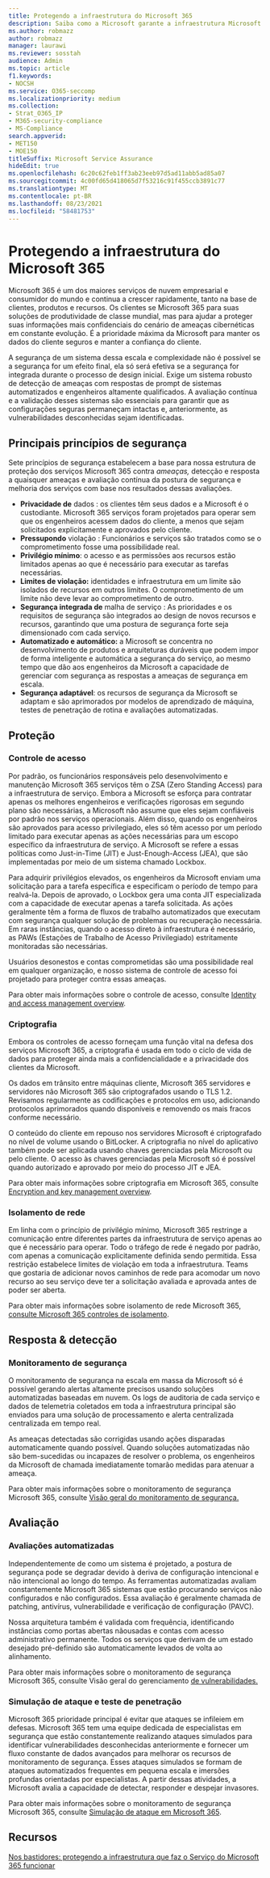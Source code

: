 ```yaml
---
title: Protegendo a infraestrutura do Microsoft 365
description: Saiba como a Microsoft garante a infraestrutura Microsoft 365 de segurança.
ms.author: robmazz
author: robmazz
manager: laurawi
ms.reviewer: sosstah
audience: Admin
ms.topic: article
f1.keywords:
- NOCSH
ms.service: O365-seccomp
ms.localizationpriority: medium
ms.collection:
- Strat_O365_IP
- M365-security-compliance
- MS-Compliance
search.appverid:
- MET150
- MOE150
titleSuffix: Microsoft Service Assurance
hideEdit: true
ms.openlocfilehash: 6c20c62feb1ff3ab23eeb97d5ad11abb5ad85a07
ms.sourcegitcommit: 4c00fd65d418065d7f53216c91f455ccb3891c77
ms.translationtype: MT
ms.contentlocale: pt-BR
ms.lasthandoff: 08/23/2021
ms.locfileid: "58481753"
---
```

# <a name="securing-the-microsoft-365-infrastructure"></a>Protegendo a infraestrutura do Microsoft 365

Microsoft 365 é um dos maiores serviços de nuvem empresarial e consumidor do mundo e continua a crescer rapidamente, tanto na base de clientes, produtos e recursos. Os clientes se Microsoft 365 para suas soluções de produtividade de classe mundial, mas para ajudar a proteger suas informações mais confidenciais do cenário de ameaças cibernéticas em constante evolução. É a prioridade máxima da Microsoft para manter os dados do cliente seguros e manter a confiança do cliente.

A segurança de um sistema dessa escala e complexidade não é possível se a segurança for um efeito final, ela só será efetiva se a segurança for integrada durante o processo de design inicial. Exige um sistema robusto de detecção de ameaças com respostas de prompt de sistemas automatizados e engenheiros altamente qualificados. A avaliação contínua e a validação desses sistemas são essenciais para garantir que as configurações seguras permaneçam intactas e, anteriormente, as vulnerabilidades desconhecidas sejam identificadas.

## <a name="core-security-principles"></a>Principais princípios de segurança

Sete princípios de segurança estabelecem  a base para nossa estrutura de proteção dos serviços Microsoft 365  contra *ameaças,* detecção e resposta a quaisquer ameaças e avaliação contínua da postura de segurança e melhoria dos serviços com base nos resultados dessas avaliações.

- **Privacidade de** dados : os clientes têm seus dados e a Microsoft é o custodiante. Microsoft 365 serviços foram projetados para operar sem que os engenheiros acessem dados do cliente, a menos que sejam solicitados explicitamente e aprovados pelo cliente.
- **Pressupondo** violação : Funcionários e serviços são tratados como se o comprometimento fosse uma possibilidade real.
- **Privilégio mínimo**: o acesso e as permissões aos recursos estão limitados apenas ao que é necessário para executar as tarefas necessárias.
- **Limites de violação:** identidades e infraestrutura em um limite são isolados de recursos em outros limites. O comprometimento de um limite não deve levar ao comprometimento de outro.
- **Segurança integrada de** malha de serviço : As prioridades e os requisitos de segurança são integrados ao design de novos recursos e recursos, garantindo que uma postura de segurança forte seja dimensionado com cada serviço.
- **Automatizado e automático:** a Microsoft se concentra no desenvolvimento de produtos e arquiteturas duráveis que podem impor de forma inteligente e automática a segurança do serviço, ao mesmo tempo que dão aos engenheiros da Microsoft a capacidade de gerenciar com segurança as respostas a ameaças de segurança em escala.
- **Segurança adaptável**: os recursos de segurança da Microsoft se adaptam e são aprimorados por modelos de aprendizado de máquina, testes de penetração de rotina e avaliações automatizadas.

## <a name="protection"></a>Proteção

### <a name="access-control"></a>Controle de acesso

Por padrão, os funcionários responsáveis pelo desenvolvimento e manutenção Microsoft 365 serviços têm o ZSA (Zero Standing Access) para a infraestrutura de serviço. Embora a Microsoft se esforça para contratar apenas os melhores engenheiros e verificações rigorosas em segundo plano são necessárias, a Microsoft não assume que eles sejam confiáveis por padrão nos serviços operacionais. Além disso, quando os engenheiros são aprovados para acesso privilegiado, eles só têm acesso por um período limitado para executar apenas as ações necessárias para um escopo específico da infraestrutura de serviço. A Microsoft se refere a essas políticas como Just-in-Time (JIT) e Just-Enough-Access (JEA), que são implementadas por meio de um sistema chamado Lockbox.

Para adquirir privilégios elevados, os engenheiros da Microsoft enviam uma solicitação para a tarefa específica e especificam o período de tempo para realvá-la. Depois de aprovado, o Lockbox gera uma conta JIT especializada com a capacidade de executar apenas a tarefa solicitada. As ações geralmente têm a forma de fluxos de trabalho automatizados que executam com segurança qualquer solução de problemas ou recuperação necessária. Em raras instâncias, quando o acesso direto à infraestrutura é necessário, as PAWs (Estações de Trabalho de Acesso Privilegiado) estritamente monitoradas são necessárias.

Usuários desonestos e contas comprometidas são uma possibilidade real em qualquer organização, e nosso sistema de controle de acesso foi projetado para proteger contra essas ameaças.

Para obter mais informações sobre o controle de acesso, consulte [Identity and access management overview](assurance-identity-and-access-management.md).

### <a name="encryption"></a>Criptografia

Embora os controles de acesso forneçam uma função vital na defesa dos serviços Microsoft 365, a criptografia é usada em todo o ciclo de vida de dados para proteger ainda mais a confidencialidade e a privacidade dos clientes da Microsoft.

Os dados em trânsito entre máquinas cliente, Microsoft 365 servidores e servidores não Microsoft 365 são criptografados usando o TLS 1.2. Revisamos regularmente as codificações e protocolos em uso, adicionando protocolos aprimorados quando disponíveis e removendo os mais fracos conforme necessário.

O conteúdo do cliente em repouso nos servidores Microsoft é criptografado no nível de volume usando o BitLocker. A criptografia no nível do aplicativo também pode ser aplicada usando chaves gerenciadas pela Microsoft ou pelo cliente. O acesso às chaves gerenciadas pela Microsoft só é possível quando autorizado e aprovado por meio do processo JIT e JEA.

Para obter mais informações sobre criptografia em Microsoft 365, consulte [Encryption and key management overview](assurance-encryption.md).

### <a name="network-isolation"></a>Isolamento de rede

Em linha com o princípio de privilégio mínimo, Microsoft 365 restringe a comunicação entre diferentes partes da infraestrutura de serviço apenas ao que é necessário para operar. Todo o tráfego de rede é negado por padrão, com apenas a comunicação explicitamente definida sendo permitida. Essa restrição estabelece limites de violação em toda a infraestrutura. Teams que gostaria de adicionar novos caminhos de rede para acomodar um novo recurso ao seu serviço deve ter a solicitação avaliada e aprovada antes de poder ser aberta.

Para obter mais informações sobre isolamento de rede Microsoft 365, [consulte Microsoft 365 controles de isolamento](/microsoft-365/enterprise/microsoft-365-isolation-controls).

## <a name="detection--response"></a>Resposta & detecção

### <a name="security-monitoring"></a>Monitoramento de segurança

O monitoramento de segurança na escala em massa da Microsoft só é possível gerando alertas altamente precisos usando soluções automatizadas baseadas em nuvem. Os logs de auditoria de cada serviço e dados de telemetria coletados em toda a infraestrutura principal são enviados para uma solução de processamento e alerta centralizada centralizada em tempo real.

As ameaças detectadas são corrigidas usando ações disparadas automaticamente quando possível. Quando soluções automatizadas não são bem-sucedidas ou incapazes de resolver o problema, os engenheiros da Microsoft de chamada imediatamente tomarão medidas para atenuar a ameaça.

Para obter mais informações sobre o monitoramento de segurança Microsoft 365, consulte [Visão geral do monitoramento de segurança.](assurance-security-monitoring.md)

## <a name="assessment"></a>Avaliação

### <a name="automated-assessments"></a>Avaliações automatizadas

Independentemente de como um sistema é projetado, a postura de segurança pode se degradar devido à deriva de configuração intencional e não intencional ao longo do tempo. As ferramentas automatizadas avaliam constantemente Microsoft 365 sistemas que estão procurando serviços não configurados e não configurados. Essa avaliação é geralmente chamada de patching, antivírus, vulnerabilidade e verificação de configuração (PAVC).

Nossa arquitetura também é validada com frequência, identificando instâncias como portas abertas nãousadas e contas com acesso administrativo permanente. Todos os serviços que derivam de um estado desejado pré-definido são automaticamente levados de volta ao alinhamento.

Para obter mais informações sobre o monitoramento de segurança Microsoft 365, consulte Visão geral do gerenciamento [de vulnerabilidades.](assurance-vulnerability-management.md)

### <a name="attack-simulation-and-penetration-testing"></a>Simulação de ataque e teste de penetração

Microsoft 365 prioridade principal é evitar que ataques se infileiem em defesas. Microsoft 365 tem uma equipe dedicada de especialistas em segurança que estão constantemente realizando ataques simulados para identificar vulnerabilidades desconhecidas anteriormente e fornecer um fluxo constante de dados avançados para melhorar os recursos de monitoramento de segurança. Esses ataques simulados se formam de ataques automatizados frequentes em pequena escala e imersões profundas orientadas por especialistas. A partir dessas atividades, a Microsoft avalia a capacidade de detectar, responder e despejar invasores.

Para obter mais informações sobre o monitoramento de segurança Microsoft 365, consulte [Simulação de ataque em Microsoft 365](assurance-monitoring-and-testing.md).

## <a name="resources"></a>Recursos

[Nos bastidores: protegendo a infraestrutura que faz o Serviço do Microsoft 365 funcionar](https://download.microsoft.com/download/c/4/5/c45b197e-f0d9-4f40-bd5f-ed8fc7d0cd8c/M365DCSecurityIntro_Whitepaper.pdf)
